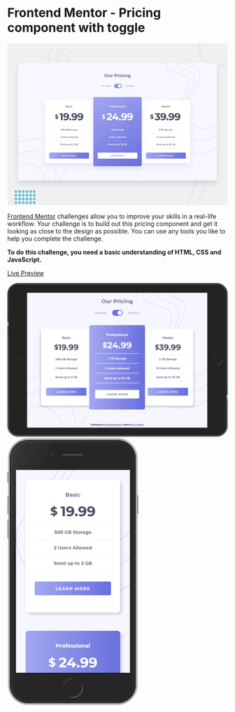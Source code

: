 # Frontend Mentor - Pricing component with toggle

![Design preview for the File Transfer pricing component coding challenge](./design/desktop-preview.jpg)

[Frontend Mentor](https://www.frontendmentor.io) challenges allow you to improve your skills in a real-life workflow.
Your challenge is to build out this pricing component and get it looking as close to the design as possible.
You can use any tools you like to help you complete the challenge.

**To do this challenge, you need a basic understanding of HTML, CSS and JavaScript.**

[Live Preview](https://iris-anghel.github.io/Frontendmentor-Pricing-component-with-toggle/)

<img src="./images/iPad.png" width="700px"/>

<img src="./images/iPhone.png" width="300px"/>
